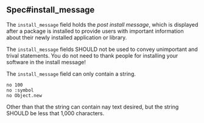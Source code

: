 ## Spec#install_message

The `install_message` field holds the <i>post install message</i>,
which is displayed after a package is installed to provide users
with important information about their newly installed application
or library.

The `install_message` fields SHOULD not be used to convey unimportant
and trival statements. You do not need to thank people for installing
your software in the install message!

The `install_message` field can only contain a string.

    no 100
    no :symbol
    no Object.new

Other than that the string can contain nay text desired, but the string
SHOULD be less that 1,000 characters.

